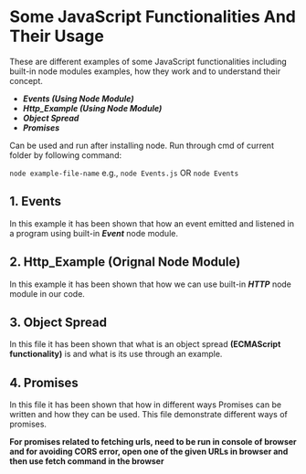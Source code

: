 # Some JavaScript Functionalities And Their Usage

These are different examples of some JavaScript functionalities including built-in node modules examples, how they work and to understand their concept.

- **_Events (Using Node Module)_**
- **_Http_Example (Using Node Module)_**
- **_Object Spread_**
- **_Promises_**

Can be used and run after installing node. Run through cmd of current folder by following command:

`node example-file-name`
e.g.,
`node Events.js` OR `node Events`

## 1. Events

In this example it has been shown that how an event emitted and listened in a program using built-in **_Event_** node module.

## 2. Http_Example (Orignal Node Module)

In this example it has been shown that how we can use built-in **_HTTP_** node module in our code.

## 3. Object Spread

In this file it has been shown that what is an object spread **(ECMAScript functionality)** is and what is its use through an example.

## 4. Promises

In this file it has been shown that how in different ways Promises can be written and how they can be used. This file demonstrate different ways of promises.

**For promises related to fetching urls, need to be run in console of browser and for avoiding CORS error, open one of the given URLs in browser and then use fetch command in the browser**
